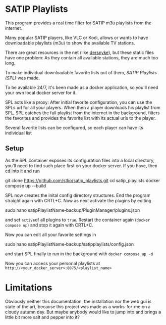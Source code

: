 # SATIP Playlists
This program provides a real time filter for SATIP m3u playlists from the internet.

Many popular SATIP players, like VLC or Kodi, allows or wants to have downloadable playlists (m3u) to show the available TV stations.

There are great resources in the net (like [dersnyke](https://github.com/dersnyke/satipplaylists)), but these static files have one problem: As they contain all available stations, they are much too long.

To make individual downloadable favorite lists out of them, *SATIP Playlists (SPL)* was made.

To be available 24/7, it's been made as a docker application, so you'll need your own local docker server for it.

SPL acts like a proxy: After initial favorite configuration, you can use the SPLs url for all your players. When then a player downloads his playlist from SPL, SPL catches the full playlist from the internet in the background, filters the favorites and provides the favorite list with its actual urls to the player.

Several favorite lists can be configured, so each player can have its individual list

## Setup
As the SPL container exposes its configuration files into a local directory, you'll need to find such place first on your docker server. If you have, then cd into it and run

   git clone https://github.com/stko/satip_playlists.git
   cd satip_playlists
   docker compose up --build

SPL now creates the inital config directory structures. End the program straight again with CRTL+C. Now as next activate the plugins by editing 

   sudo nano satipPlaylistName-backup/PluginManager/plugins.json 

and set `active`of all plugins to `true`. Restart the container again (`docker compose up`) and stop it again with CRTL+C.

Now you can edit all your favorite settings in 

  sudo nano satipPlaylistName-backup/satipplaylists/config.json

and start SPL finally to run in the background with `docker compose up -d`

Now you can access your personal playlists at `http://<your_docker_server>:8075/<playlist_name>`

# Limitations
Obviously neither this documentation, the installation nor the web gui is state of the art, because this project was made as a works-for-me on a cloudy autumn day. But maybe anybody would like to jump into and brings a little bit more salt and pepper into it?

  